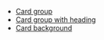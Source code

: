 <ul class="list-bare">
    <li><a href="https://coop-design-system.herokuapp.com/components/detail/card-group.html">Card group</a></li>
    <li><a href="https://coop-design-system.herokuapp.com/components/detail/card-group-heading.html">Card group with heading</a></li>
    <li><a href="https://coop-design-system.herokuapp.com/components/detail/card-background.html">Card background</a></li>
</ul>
